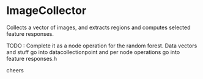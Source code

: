 # ImageCollector
Collects a vector of images, and extracts regions and computes selected feature responses.

TODO : Complete it as a node operation for the random forest. Data vectors and stuff go into datacollectionpoint and per node operations go into feature responses.h

cheers
